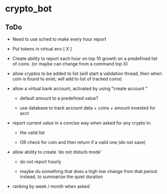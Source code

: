 # crypto_bot
## ToDo

- Need to use sched to make every hour report

- Put tokens in virtual env [ X ] 

- Create ability to report each hour on top 10 growth on a predefined list of coins. (or maybe can change from a command top X)

- allow cryptos to be added to list (will start a validation thread, then when coin is found to exist, will add to list of tracked coins) 

- allow a virtual bank account, activated by using "create account <name>"

	- default amount to a predefined value?

	- use database to track account data + coins + amount invested for acct

- report current value in a concise way when asked for any crypto in:

	- the valid list

	- OR check for coin and then return if a valid one (do not save)

- allow ability to create 'do not disturb mode' 

	- do not report hourly

	- maybe do something that does a high low change from that period instead, to summarize the quiet duration

- ranking by week / month when asked  
